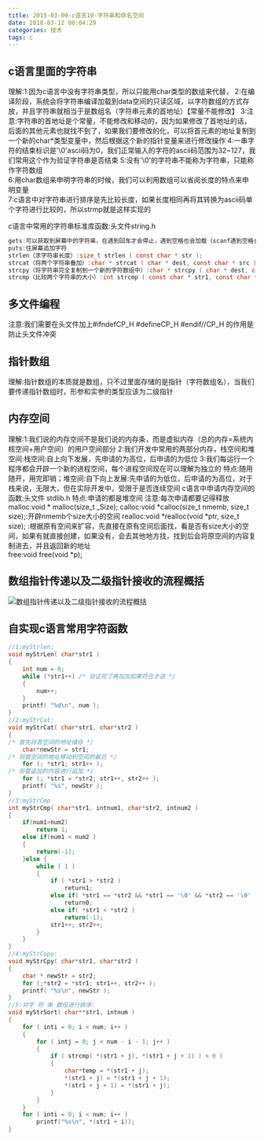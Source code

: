 ```yaml
---
title: 2015-03-09-c语言10-字符串和命名空间
date: 2018-03-12 00:04:29
categories: 技术
tags: c
---
```


## c语言里面的字符串
理解:1:因为c语言中没有字符串类型，所以只能用char类型的数组来代替，
          2:在编译阶段，系统会将字符串编译加载到data空间的只读区域，以字符数组的方式存放，并且字符串就相当于是数组名（字符串元素的首地址）【常量不能修改】
          3:注意:字符串的首地址是个常量，不能修改和移动的，因为如果修改了首地址的话，后面的其他元素也就找不到了，如果我们要修改的化，可以将首元素的地址复制到一个新的char*类型变量中，然后根据这个新的指针变量来进行修改操作
          4:一串字符的结束标识是'\0'ascii码为0，我们正常输入的字符的ascii码范围为32~127，我们常用这个作为验证字符串是否结束
          5:没有'\0'的字符串不能称为字符串，只能称作字符数组   
          6:用char数组来申明字符串的时候，我们可以利用数组可以省阅长度的特点来申明变量   
          7:c语言中对字符串进行排序是先比较长度，如果长度相同再将其转换为ascii码单个字符进行比较的，所以strmp就是这样实现的

c语言中常用的字符串标准库函数:头文件string.h
```c
gets:可以获取到屏幕中的字符串，在遇到回车才会停止，遇到空格也会加载（scanf遇到空格会结束自动加上\0）
puts:往屏幕追加字符
strlen（求字符串长度）:size_t strlen ( const char * str );
strcat（将两个字符串叠加）:char * strcat ( char * dest, const char * src );
strcpy（将字符串完全复制到一个新的字符数组中）:char * strcpy ( char * dest, const char * src );
strcmp（比较两个字符串的大小）:int strcmp ( const char * str1, const char * str2 );
```

## 多文件编程
注意:我们需要在头文件加上#ifndefCP_H #defineCP_H  #endif//CP_H  的作用是防止头文件冲突

## 指针数组
理解:指针数组的本质就是数组，只不过里面存储的是指针（字符数组名），当我们要传递指针数组时，形参和实参的类型应该为二级指针

## 内存空间
理解:1:我们说的内存空间不是我们说的内存条，而是虚拟内存（总的内存=系统内核空间+用户空间）的用户空间部分
          2:我们开发中常用的两部分内存，栈空间和堆空间:栈空间:自上向下发展，先申请的为高位，后申请的为低位
3:我们每运行一个程序都会开辟一个新的进程空间，每个进程空间现在可以理解为独立的
特点:随用随开，用完即销；堆空间:自下向上发展:先申请的为低位，后申请的为高位，对于栈来说，无限大，但在实际开发中，受限于是否连续空间
c语言中申请内存空间的函数:头文件  stdlib.h
特点:申请的都是堆空间
注意:每次申请都要记得释放
malloc:void * malloc(size_t _Size);
calloc:void *calloc(size_t nmemb, size_t size);:开辟nmemb个size大小的空间
realloc:void *realloc(void *ptr, size_t size); :根据原有空间来扩容，先直接在原有空间后面找，看是否有size大小的空间，如果有就直接创建，如果没有，会去其他地方找，找到后会将原空间的内容复制进去，并且返回新的地址    
free:void free(void *p);

## 数组指针传递以及二级指针接收的流程概括
![数组指针传递以及二级指针接收的流程概括](数组指针传递以及二级指针接收的流程概括.png)


## 自实现c语言常用字符函数
```c
//1:myStrlen:
void myStrLen( char*str1 )
{
	int num = 0;
	while (*str1++) /* 验证完了再加加如果符合才进 */
	{
		num++;
	}
	printf( "%d\n", num );
}
//2:myStrCat:
void myStrCat( char*str1, char*str2 )
{
/* 首先将首空间的地址储存 */
	char*newStr = str1;
/* 将首空间的地址移动到空间的最后 */
	for (; *str1; str1++ );
/* 将要追加的内容进行追加 */
	for (; *str1 = *str2; str1++, str2++ );
	printf( "%s", newStr );
}
//3:myStrCmp
int myStrCmp( char*str1, intnum1, char*str2, intnum2 )
{
	if(num1>num2)
		return 1;
	else if(num1 < num2 )
	{
		return(-1);
	}else {
		while ( 1 )
		{
			if ( *str1 > *str2 )
				return1;
			else if( *str1 == *str2 && *str1 == '\0' && *str2 == '\0' )
			    return0;
			else if( *str1 < *str2 )
			    return(-1);
			str1++; str2++;
		}
	}
}
//4:myStrCopy:
void myStrCpy( char*str1, char*str2 )
{
	char * newStr = str2;
	for (;*str2 = *str1; str1++, str2++ );
	printf( "%s\n", newStr );
}
//5:对字 符 串 数组进行排序:
void myStrSort( char**str1, intnum )
{
	for ( inti = 0; i < num; i++ )
	{
		for ( intj = 0; j < num - i - 1; j++ )
		{
			if ( strcmp( *(str1 + j), *(str1 + j + 1) ) > 0 )
			{
				char*temp = *(str1 + j);
				*(str1 + j)	= *(str1 + j + 1);
				*(str1 + j + 1) = *(str1 + j);
			}
		}
	}
	for ( inti = 0; i < num; i++ )
		printf("%s\n", *(str1 + i));
}

```